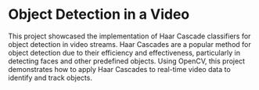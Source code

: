 # Object Detection in a Video
This project showcased the implementation of Haar Cascade classifiers for object detection in video streams. Haar Cascades are a popular method for object detection due to their efficiency and effectiveness, particularly in detecting faces and other predefined objects. Using OpenCV, this project demonstrates how to apply Haar Cascades to real-time video data to identify and track objects.

